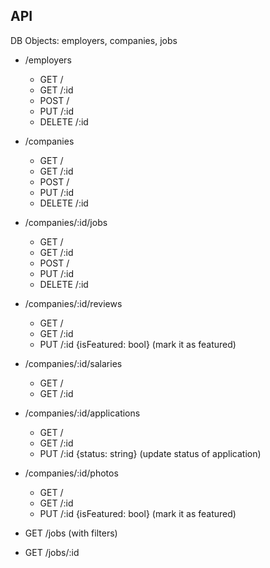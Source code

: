 ## API 
DB Objects: employers, companies, jobs
* /employers
  - GET /
  - GET /:id
  - POST /
  - PUT /:id
  - DELETE /:id

* /companies
  - GET /
  - GET /:id
  - POST /
  - PUT /:id
  - DELETE /:id

* /companies/:id/jobs
  - GET /
  - GET /:id
  - POST /
  - PUT /:id
  - DELETE /:id

* /companies/:id/reviews
  - GET /
  - GET /:id
  - PUT /:id {isFeatured: bool} (mark it as featured)

* /companies/:id/salaries
  - GET /
  - GET /:id

* /companies/:id/applications
  - GET /
  - GET /:id
  - PUT /:id {status: string} (update status of application)

* /companies/:id/photos
  - GET /
  - GET /:id
  - PUT /:id {isFeatured: bool} (mark it as featured)

* GET /jobs (with filters)
* GET /jobs/:id 